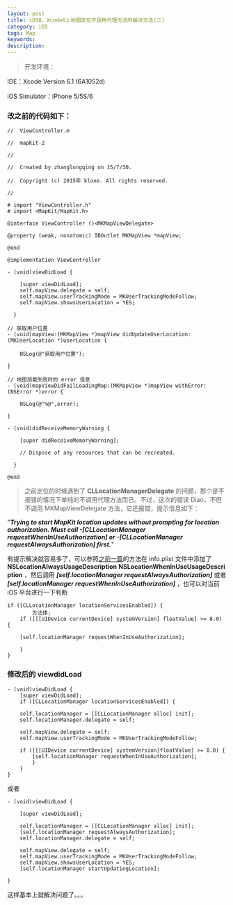```yaml
---
layout: post
title: iOS8、Xcode6上地图定位不调用代理方法的解决方法(二)
category: iOS
tags: Map
keywords:
description:
---
```


>开发环境：

IDE：Xcode Version 6.1 (6A1052d)   

iOS Simulator：iPhone 5/5S/6

### 改之前的代码如下：

	//  ViewController.m

	//  mapKit-2

	//

	//  Created by zhanglongqing on 15/7/30.

	//  Copyright (c) 2015年 klone. All rights reserved.

	//

	# import "ViewController.h"	
	# import <MapKit/MapKit.h>
	
	@interface ViewController ()<MKMapViewDelegate>
	
	@property (weak, nonatomic) IBOutlet MKMapView *mapView;
	
	@end
	
	@implementation ViewController
	
	- (void)viewDidLoad {
	  
	    [super viewDidLoad];	  
	    self.mapView.delegate = self;	  
	    self.mapView.userTrackingMode = MKUserTrackingModeFollow;  
	    self.mapView.showsUserLocation = YES;
	  
	  }
	
	// 获取用户位置	
	- (void)mapView:(MKMapView *)mapView didUpdateUserLocation:(MKUserLocation *)userLocation {
	  
	    NSLog(@"获取用户位置");
	
	}
	
	// 地图加载失败时的 error 信息
	- (void)mapViewDidFailLoadingMap:(MKMapView *)mapView withError:(NSError *)error {
	  
	    NSLog(@"%@",error);
	
	}
	
	- (void)didReceiveMemoryWarning {
	  
	    [super didReceiveMemoryWarning];
	  
	    // Dispose of any resources that can be recreated.
	  
	  }
	
	@end



>之前定位的时候遇到了 **CLLocationManagerDelegate** 的问题，那个是不报错的情况下单纯的不调用代理方法而已。不过，这次的错误 Diao，不但不调用 MKMapViewDelegate 方法，它还报错，提示信息如下：

"***Trying to start MapKit location updates without prompting for location authorization. Must call -[CLLocationManager requestWhenInUseAuthorization] or -[CLLocationManager requestAlwaysAuthorization] first.***"

有提示解决就容易多了，可以参照[之前一篇](http://klone1127.github.io/2015/07/28/Map-Location.html)的方法在 info.plist 文件中添加了 **NSLocationAlwaysUsageDescription** **NSLocationWhenInUseUsageDescription** ，然后调用 ***[self.locationManager requestAlwaysAuthorization]*** 或者 ***[self.locationManager requestWhenInUseAuthorization]*** ，也可以对当前 iOS 平台进行一下判断 

	if ([CLLocationManager locationServicesEnabled]) {
			方法体;
		if ([[[UIDevice currentDevice] systemVersion] floatValue] >= 8.0) {
		
	    [self.locationManager requestWhenInUseAuthorization]; 
	    
	    }
	}

### 修改后的 viewdidLoad 

	- (void)viewDidLoad {
	    [super viewDidLoad];
	    if ([CLLocationManager locationServicesEnabled]) {
	    
	    self.locationManager = [[CLLocationManager alloc] init];
	    self.locationManager.delegate = self;
	    
	    self.mapView.delegate = self;
	    self.mapView.userTrackingMode = MKUserTrackingModeFollow;
	    
	    if ([[[UIDevice currentDevice] systemVersion]floatValue] >= 8.0) {
	        [self.locationManager requestWhenInUseAuthorization]; 
	        }
	    }
	}	

或者

	- (void)viewDidLoad {

	    [super viewDidLoad];	    

	    self.locationManager = [[CLLocationManager alloc] init];
	    [self.locationManager requestAlwaysAuthorization];
	    self.locationManager.delegate = self;
	    
	    self.mapView.delegate = self;
	    self.mapView.userTrackingMode = MKUserTrackingModeFollow;
	    self.mapView.showsUserLocation = YES;
	    [self.locationManager startUpdatingLocation];
	        
	}

这样基本上就解决问题了。。。
